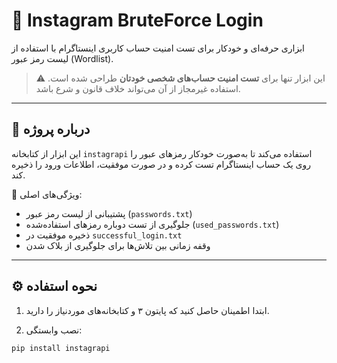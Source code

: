# 🔐 Instagram BruteForce Login 

ابزاری حرفه‌ای و خودکار برای تست امنیت حساب کاربری اینستاگرام با استفاده از لیست رمز عبور (Wordlist).

> ⚠️ این ابزار تنها برای **تست امنیت حساب‌های شخصی خودتان** طراحی شده است. استفاده غیرمجاز از آن می‌تواند خلاف قانون و شرع باشد.

---

## 🧠 درباره پروژه

این ابزار از کتابخانه `instagrapi` استفاده می‌کند تا به‌صورت خودکار رمزهای عبور را روی یک حساب اینستاگرام تست کرده و در صورت موفقیت، اطلاعات ورود را ذخیره کند.

🔹 ویژگی‌های اصلی:
- پشتیبانی از لیست رمز عبور (`passwords.txt`)
- جلوگیری از تست دوباره رمزهای استفاده‌شده (`used_passwords.txt`)
- ذخیره موفقیت در `successful_login.txt`
- وقفه زمانی بین تلاش‌ها برای جلوگیری از بلاک شدن

---

## ⚙️ نحوه استفاده

1. ابتدا اطمینان حاصل کنید که پایتون ۳ و کتابخانه‌های موردنیاز را دارید.

2. نصب وابستگی:
```bash
pip install instagrapi
